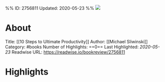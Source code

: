 %%
ID: 2756811
Updated: 2020-05-23
%%
![](https://images-na.ssl-images-amazon.com/images/I/419YRYb3orL._SL500_.jpg)

# About
Title: [[10 Steps to Ultimate Productivity]]
Author: [[Michael Sliwinski]]
Category: #books
Number of Highlights: ==0==
Last Highlighted: *2020-05-23*
Readwise URL: https://readwise.io/bookreview/2756811

# Highlights 